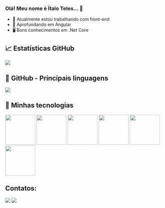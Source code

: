 ### Olá! Meu nome é Ítalo Teles... 👋

- 🔭 Atualmente estou trabalhando com front-end
- 🌱 Aprofundando em Angular
- 🖥️ Bons conhecimentos em .Net Core
  
## 📈 **Estatísticas GitHub**
<a href="https://github.com/italoteles">
 <img align="center" src="https://github-readme-stats.vercel.app/api?username=italoteles&show_icons=true&theme=radical&include_all_commits=true"/>
</a>


## 🎯 **GitHub - Principais linguagens**

<a href="https://github.com/italoteles">
  <img align="center" src="https://github-readme-stats.vercel.app/api/top-langs/?username=italoteles&layout=donut&langs_count=7&theme=dark" />
</a>

## 🚀 Minhas tecnologias

<div>
<img src="https://cdn.jsdelivr.net/gh/devicons/devicon/icons/angularjs/angularjs-original.svg" style="height:6rem;width:6rem" />
<img src="https://cdn.jsdelivr.net/gh/devicons/devicon/icons/dotnetcore/dotnetcore-original.svg" style="height:6rem;width:6rem" />
<img src="https://cdn.jsdelivr.net/gh/devicons/devicon/icons/microsoftsqlserver/microsoftsqlserver-plain-wordmark.svg" style="height:6rem;width:6rem" />
<img src="https://cdn.jsdelivr.net/gh/devicons/devicon/icons/html5/html5-original-wordmark.svg" style="height:6rem;width:6rem"/>
<img src="https://cdn.jsdelivr.net/gh/devicons/devicon/icons/css3/css3-original-wordmark.svg" style="height:6rem;width:6rem"/>
<img src="https://cdn.jsdelivr.net/gh/devicons/devicon/icons/sass/sass-original.svg" style="height:6rem;width:6rem"/>
          
          
          
            
</div>
          
          
          
          


## Contatos:

<div>
<a href="https://www.linkedin.com/in/italopteles" target="_blank"><img src="https://img.shields.io/badge/-LinkedIn-%230077B5?style=for-the-badge&logo=linkedin&logoColor=white" target="_blank"></a>   
 <a href="https://www.github.com/italoteles" target="_blank"><img src="https://img.shields.io/badge/GitHub-100000?style=for-the-badge&logo=github&logoColor=white" target="_blank"></a> 
</div>
